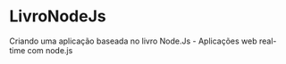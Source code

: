 # LivroNodeJs
Criando uma aplicação baseada no livro Node.Js - Aplicações web real-time com node.js
